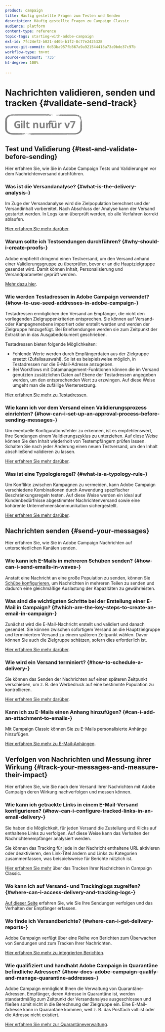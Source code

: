 ```yaml
---
product: campaign
title: Häufig gestellte Fragen zum Testen und Senden
description: Häufig gestellte Fragen zu Campaign Classic
audience: platform
content-type: reference
topic-tags: starting-with-adobe-campaign
exl-id: 7fc24ef2-b021-440b-b1f2-8c77e2425328
source-git-commit: 6d53ba957fb567a9a921544418a73a9bde37c97b
workflow-type: tm+mt
source-wordcount: '735'
ht-degree: 100%

---
```


# Nachrichten validieren, senden und tracken {#validate-send-track}

![](../../assets/v7-only.svg)

## Test und Validierung {#test-and-validate-before-sending}

Hier erfahren Sie, wie Sie in Adobe Campaign Tests und Validierungen vor dem Nachrichtenversand durchführen.

### Was ist die Versandanalyse? {#what-is-the-delivery-analysis-}

Im Zuge der Versandanalyse wird die Zielpopulation berechnet und der Versandinhalt vorbereitet. Nach Abschluss der Analyse kann der Versand gestartet werden. In Logs kann überprüft werden, ob alle Verfahren korrekt ablaufen.

[Hier erfahren Sie mehr darüber](../../delivery/using/steps-validating-the-delivery.md).

### Warum sollte ich Testsendungen durchführen? {#why-should-i-create-proofs-}

Adobe empfiehlt dringend einen Testversand, um den Versand anhand einer Validierungsgruppe zu überprüfen, bevor er an die Hauptzielgruppe gesendet wird. Damit können Inhalt, Personalisierung und Versandparameter geprüft werden.

[Mehr dazu hier](../../delivery/using/steps-validating-the-delivery.md#sending-a-proof).

### Wie werden Testadressen in Adobe Campaign verwendet? {#how-to-use-seed-addresses-in-adobe-campaign-}

Testadressen ermöglichen den Versand an Empfänger, die nicht den vorliegenden Zielgruppenkriterien entsprechen. Sie können auf Versand- oder Kampagnenebene importiert oder erstellt werden und werden der Zielgruppe hinzugefügt. Bei Briefsendungen werden sie zum Zeitpunkt der Extraktion in das Ausgabedokument geschrieben.

Testadressen bieten folgende Möglichkeiten:

* Fehlende Werte werden durch Empfängerdaten aus der Zielgruppe ersetzt (Zufallsauswahl). So ist es beispielsweise möglich, in Testadressen nur die E-Mail-Adresse anzugeben.
* Bei Workflows mit Datamanagement-Funktionen können die im Versand genutzten zusätzlichen Daten auf Ebene der Testadressen angegeben werden, um den entsprechenden Wert zu erzwingen. Auf diese Weise umgeht man die zufällige Wertersetzung.

[Hier erfahren Sie mehr zu Testadressen](../../delivery/using/about-seed-addresses.md).

### Wie kann ich vor dem Versand einen Validierungsprozess einrichten? {#how-can-i-set-up-an-approval-process-before-sending-messages-}

Um eventuelle Konfigurationsfehler zu erkennen, ist es empfehlenswert, Ihre Sendungen einem Validierungszyklus zu unterziehen. Auf diese Weise können Sie den Inhalt wiederholt von Testempfängern prüfen lassen. Schalten Sie nach jeder Änderung einen neuen Testversand, um den Inhalt abschließend validieren zu lassen.

[Hier erfahren Sie mehr darüber](../../delivery/using/steps-validating-the-delivery.md#sending-a-proof).

### Was ist eine Typologieregel? {#what-is-a-typology-rule-}

Um Konflikte zwischen Kampagnen zu vermeiden, kann Adobe Campaign verschiedene Kombinationen durch Anwendung spezifischer Beschränkungsregeln testen. Auf diese Weise werden ein ideal auf Kundenbedürfnisse abgestimmter Nachrichtenversand sowie eine kohärente Unternehmenskommunikation sichergestellt.

[Hier erfahren Sie mehr darüber](../../campaign-opt/using/about-campaign-typologies.md).

## Nachrichten senden {#send-your-messages}

Hier erfahren Sie, wie Sie in Adobe Campaign Nachrichten auf unterschiedlichen Kanälen senden.

### Wie kann ich E-Mails in mehreren Schüben senden? {#how-can-i-send-emails-in-waves-}

Anstatt eine Nachricht an eine große Population zu senden, können Sie [Schübe konfigurieren](../../delivery/using/steps-sending-the-delivery.md#sending-using-multiple-waves), um Nachrichten in mehreren Teilen zu senden und dadurch eine gleichmäßige Auslastung der Kapazitäten zu gewährleisten.

### Was sind die wichtigsten Schritte bei der Erstellung einer E-Mail in Campaign? {#which-are-the-key-steps-to-create-an-email-in-campaign-}

Zunächst wird die E-Mail-Nachricht erstellt und validiert und danach gesendet. Sie können zwischen sofortigem Versand an die Hauptzielgruppe und terminiertem Versand zu einem späteren Zeitpunkt wählen. Davor können Sie auch die Zielgruppe schätzen, sofern dies erforderlich ist.

[Hier erfahren Sie mehr darüber](../../delivery/using/steps-validating-the-delivery.md#sending-a-proof).

### Wie wird ein Versand terminiert? {#how-to-schedule-a-delivery-}

Sie können das Senden der Nachrichten auf einen späteren Zeitpunkt verschieben, um z. B. den Werbedruck auf eine bestimmte Population zu kontrollieren.

[Hier erfahren Sie mehr darüber](../../delivery/using/steps-sending-the-delivery.md#scheduling-the-delivery-sending).

### Kann ich zu E-Mails einen Anhang hinzufügen? {#can-i-add-an-attachment-to-emails-}

Mit Campaign Classic können Sie zu E-Mails personalisierte Anhänge hinzufügen.

[Hier erfahren Sie mehr zu E-Mail-Anhängen](../../delivery/using/attaching-files.md).

## Verfolgen von Nachrichten und Messung ihrer Wirkung {#track-your-messages-and-measure-their-impact}

Hier erfahren Sie, wie Sie nach dem Versand Ihrer Nachrichten mit Adobe Campaign deren Wirkung nachverfolgen und messen können.

### Wie kann ich getrackte Links in einem E-Mail-Versand konfigurieren? {#how-can-i-configure-tracked-links-in-an-email-delivery-}

Sie haben die Möglichkeit, für jeden Versand die Zustellung und Klicks auf enthaltene Links zu verfolgen. Auf diese Weise kann das Verhalten der Nachrichtenempfänger analysiert werden.

Sie können das Tracking für jede in der Nachricht enthaltene URL aktivieren oder deaktivieren, den Link-Titel ändern und Links zu Kategorien zusammenfassen, was beispielsweise für Berichte nützlich ist.

[Hier erfahren Sie mehr](../../delivery/using/about-message-tracking.md) über das Tracken Ihrer Nachrichten in Campaign Classic.

### Wo kann ich auf Versand- und Trackinglogs zugreifen? {#where-can-i-access-delivery-and-tracking-logs-}

[Auf dieser Seite](../../delivery/using/delivery-dashboard.md) erfahren Sie, wie Sie Ihre Sendungen verfolgen und das Verhalten der Empfänger erfassen.

### Wo finde ich Versandberichte? {#where-can-i-get-delivery-reports-}

Adobe Campaign verfügt über eine Reihe von Berichten zum Überwachen von Sendungen und zum Tracken Ihrer Nachrichten.

[Hier erfahren Sie mehr zu integrierten Berichten](../../reporting/using/delivery-reports.md).

### Wie qualifiziert und handhabt Adobe Campaign in Quarantäne befindliche Adressen? {#how-does-adobe-campaign-qualify-and-manage-quarantine-addresses-}

Adobe Campaign ermöglicht Ihnen die Verwaltung von Quarantäne-Adressen. Empfänger, deren Adresse in Quarantäne ist, werden standardmäßig zum Zeitpunkt der Versandanalyse ausgeschlossen und fließen somit nicht in die Berechnung der Zielgruppe ein. Eine E-Mail-Adresse kann in Quarantäne kommen, weil z. B. das Postfach voll ist oder die Adresse nicht existiert.

[Hier erfahren Sie mehr zur Quarantäneverwaltung](../../delivery/using/understanding-quarantine-management.md).
